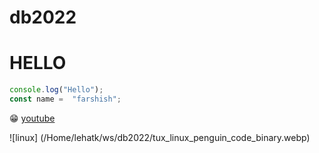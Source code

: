 
# db2022
# HELLO

``` javascript
console.log("Hello");
const name =  "farshish";
```
:grin:
[youtube](https://www.youtube.com)

![linux] (/Home/lehatk/ws/db2022/tux_linux_penguin_code_binary.webp)
